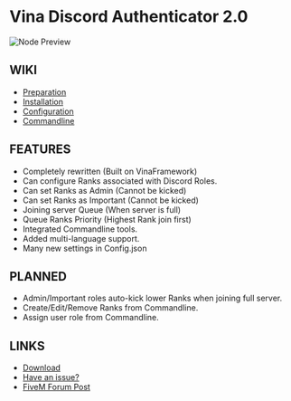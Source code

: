 # Vina Discord Authenticator 2.0

![Node Preview](https://i.imgur.com/z4lutAi.png)

## WIKI
- [Preparation](https://github.com/VinaStar/Vina-Discord-Authenticator/wiki/0%29-Preparation)
- [Installation](https://github.com/VinaStar/Vina-Discord-Authenticator/wiki/1%29-Installation)
- [Configuration](https://github.com/VinaStar/Vina-Discord-Authenticator/wiki/2%29-Configuration)
- [Commandline](https://github.com/VinaStar/Vina-Discord-Authenticator/wiki/3%29-Commandline)

## FEATURES
- Completely rewritten (Built on VinaFramework)
- Can configure Ranks associated with Discord Roles.
- Can set Ranks as Admin (Cannot be kicked)
- Can set Ranks as Important (Cannot be kicked)
- Joining server Queue (When server is full)
- Queue Ranks Priority (Highest Rank join first)
- Integrated Commandline tools.
- Added multi-language support.
- Many new settings in Config.json

## PLANNED
- Admin/Important roles auto-kick lower Ranks when joining full server.
- Create/Edit/Remove Ranks from Commandline.
- Assign user role from Commandline.

## LINKS
- [Download](https://github.com/VinaStar/Vina-Discord-Authenticator/releases)
- [Have an issue?](https://github.com/VinaStar/Vina-Discord-Authenticator/issues)
- [FiveM Forum Post](https://forum.cfx.re/t/release-vina-discord-authenticator/1865416)
